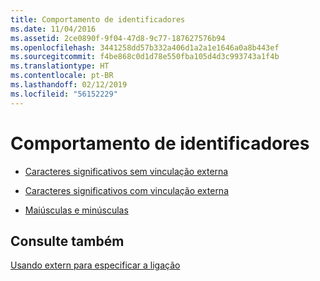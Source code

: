 ```yaml
---
title: Comportamento de identificadores
ms.date: 11/04/2016
ms.assetid: 2ce0890f-9f04-47d8-9c77-187627576b94
ms.openlocfilehash: 3441258dd57b332a406d1a2a1e1646a0a8b443ef
ms.sourcegitcommit: f4be868c0d1d78e550fba105d4d3c993743a1f4b
ms.translationtype: HT
ms.contentlocale: pt-BR
ms.lasthandoff: 02/12/2019
ms.locfileid: "56152229"
---
```

# <a name="behavior-of-identifiers"></a>Comportamento de identificadores

- [Caracteres significativos sem vinculação externa](../c-language/significant-characters-without-external-linkage.md)

- [Caracteres significativos com vinculação externa](../c-language/significant-characters-with-external-linkage.md)

- [Maiúsculas e minúsculas](../c-language/uppercase-and-lowercase.md)

## <a name="see-also"></a>Consulte também

[Usando extern para especificar a ligação](../cpp/using-extern-to-specify-linkage.md)
